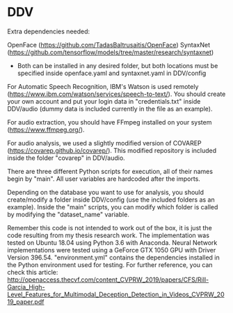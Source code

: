 # DDV
Extra dependencies needed:

OpenFace (https://github.com/TadasBaltrusaitis/OpenFace)
SyntaxNet (https://github.com/tensorflow/models/tree/master/research/syntaxnet)
- Both can be installed in any desired folder, but both locations must be specified inside openface.yaml and syntaxnet.yaml in DDV/config

For Automatic Speech Recognition, IBM's Watson is used remotely (https://www.ibm.com/watson/services/speech-to-text/). You should create your own account and put your login data in "credentials.txt" inside DDV/audio (dummy data is included currently in the file as an example).

For audio extraction, you should have FFmpeg installed on your system (https://www.ffmpeg.org/).

For audio analysis, we used a slightly modified version of COVAREP (https://covarep.github.io/covarep/). This modified repository is included inside the folder "covarep" in DDV/audio.

There are three different Python scripts for execution, all of their names begin by "main". All user variables are hardcoded after the imports.

Depending on the database you want to use for analysis, you should create/modify a folder inside DDV/config (use the included folders as an example). Inside the "main" scripts, you can modify which folder is called by modifying the "dataset_name" variable.

Remember this code is not intended to work out of the box, it is just the code resulting from my thesis research work. The implementation was tested on Ubuntu 18.04 using Python 3.6 with Anaconda. Neural Network implementations were tested using a GeForce GTX 1050 GPU with Driver Version 396.54. "environment.yml" contains the dependencies installed in the Python environment used for testing. For further reference, you can check this article: http://openaccess.thecvf.com/content_CVPRW_2019/papers/CFS/Rill-Garcia_High-Level_Features_for_Multimodal_Deception_Detection_in_Videos_CVPRW_2019_paper.pdf 
